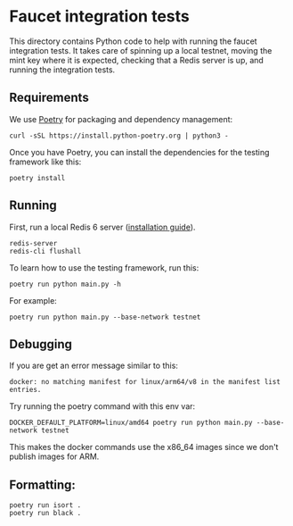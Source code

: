 # Faucet integration tests
This directory contains Python code to help with running the faucet integration tests. It takes care of spinning up a local testnet, moving the mint key where it is expected, checking that a Redis server is up, and running the integration tests.

## Requirements
We use [Poetry](https://python-poetry.org/docs/#installation) for packaging and dependency management:

```
curl -sSL https://install.python-poetry.org | python3 -
```

Once you have Poetry, you can install the dependencies for the testing framework like this:
```
poetry install
```

## Running
First, run a local Redis 6 server ([installation guide](https://redis.io/docs/getting-started/)).
```
redis-server
redis-cli flushall
```

To learn how to use the testing framework, run this:
```
poetry run python main.py -h
```

For example:
```
poetry run python main.py --base-network testnet
```

## Debugging
If you are get an error message similar to this:
```
docker: no matching manifest for linux/arm64/v8 in the manifest list entries.
```

Try running the poetry command with this env var:
```
DOCKER_DEFAULT_PLATFORM=linux/amd64 poetry run python main.py --base-network testnet
```
This makes the docker commands use the x86_64 images since we don't publish images for ARM.

## Formatting:
```
poetry run isort .
poetry run black .
```

